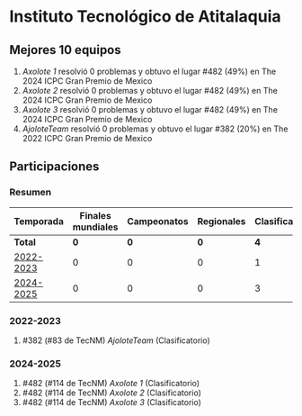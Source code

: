 # Instituto Tecnológico de Atitalaquia

## Mejores 10 equipos

1. _Axolote 1_ resolvió 0 problemas y obtuvo el lugar #482 (49%) en The 2024 ICPC Gran Premio de Mexico
1. _Axolote 2_ resolvió 0 problemas y obtuvo el lugar #482 (49%) en The 2024 ICPC Gran Premio de Mexico
1. _Axolote 3_ resolvió 0 problemas y obtuvo el lugar #482 (49%) en The 2024 ICPC Gran Premio de Mexico
1. _AjoloteTeam_ resolvió 0 problemas y obtuvo el lugar #382 (20%) en The 2022 ICPC Gran Premio de Mexico

## Participaciones

### Resumen

| Temporada | Finales mundiales | Campeonatos | Regionales | Clasificatorios | Equipos |
| --- | --- | --- | --- | --- | --- |
| **Total** | **0** | **0** | **0** | **4** | **4** |
| [2022-2023](#2022-2023) | 0 | 0 | 0 | 1 | 1 |
| [2024-2025](#2024-2025) | 0 | 0 | 0 | 3 | 3 |

### 2022-2023

1. #382 (#83 de TecNM) _AjoloteTeam_ (Clasificatorio)

### 2024-2025

1. #482 (#114 de TecNM) _Axolote 1_ (Clasificatorio)
1. #482 (#114 de TecNM) _Axolote 2_ (Clasificatorio)
1. #482 (#114 de TecNM) _Axolote 3_ (Clasificatorio)



